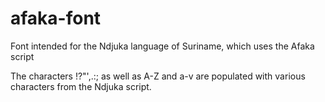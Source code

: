 # afaka-font
Font intended for the Ndjuka language of Suriname, which uses the Afaka script

The characters !?"',.:; as well as A-Z and a-v are populated with various characters from the Ndjuka script.
